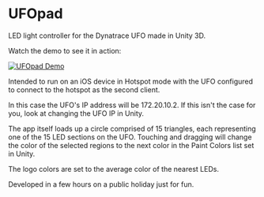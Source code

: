# UFOpad
LED light controller for the Dynatrace UFO made in Unity 3D.

Watch the demo to see it in action:

[![UFOpad Demo](https://img.youtube.com/vi/9oTJtqW05AU/0.jpg)](https://www.youtube.com/watch?v=9oTJtqW05AU)

Intended to run on an iOS device in Hotspot mode with the UFO configured to connect to the hotspot as the second client.

In this case the UFO's IP address will be 172.20.10.2. If this isn't the case for you, look at changing the UFO IP in Unity.

The app itself loads up a circle comprised of 15 triangles, each representing one of the 15 LED sections on the UFO. Touching and dragging will change the color of the selected regions to the next color in the Paint Colors list set in Unity.

The logo colors are set to the average color of the nearest LEDs.

Developed in a few hours on a public holiday just for fun.
